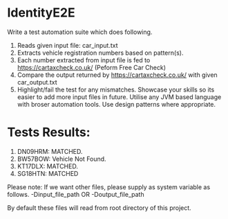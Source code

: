 # IdentityE2E

Write a test automation suite which does following.
1. Reads given input file: car_input.txt
2. Extracts vehicle registration numbers based on pattern(s).
3. Each number extracted from input file is fed to https://cartaxcheck.co.uk/
(Peform Free Car Check)
4. Compare the output returned by https://cartaxcheck.co.uk/ with given
car_output.txt
5. Highlight/fail the test for any mismatches.
Showcase your skills so its easier to add more input files in future.
Utilise any JVM based language with broser automation tools.
Use design patterns where appropriate.


Tests Results:
=====================================================================
1. DN09HRM: MATCHED.
2. BW57BOW: Vehicle Not Found.
3. KT17DLX: MATCHED.
4. SG18HTN: MATCHED

Please note:
If we want other files, please supply as system variable as follows.
-Dinput_file_path OR
-Doutput_file_path

By default these files will read from root directory of this project.